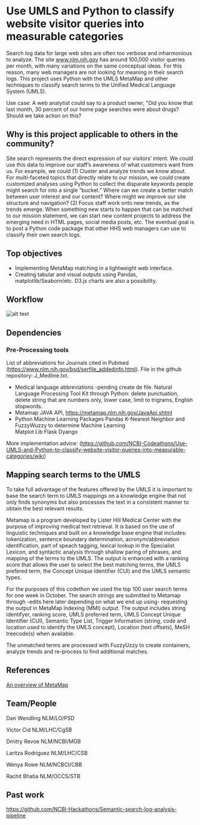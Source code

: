 # Use UMLS and Python to classify website visitor queries into measurable categories

Search log data for large web sites are often too verbose and inharmonious to analyze. The site www.nlm.nih.gov has around 100,000 visitor queries per month, with many variations on the same conceptual ideas. For this reason, many web managers are not looking for meaning in their search logs. This project uses Python with the UMLS MetaMap and other techniques to classify search terms to the Unified Medical Language System (UMLS). 

Use case: A web analytist could say to a product owner, "Did you know that last month, 30 percent of our home page searches were about drugs? Should we take action on this?

## Why is this project applicable to others in the community?

Site search represents the direct expression of our visitors’ intent. We could use this data to improve our staff’s awareness of what customers want from us. For example, we could (1) Cluster and analyze trends we know about. For multi-faceted topics that directly relate to our mission, we could create customized analyses using Python to collect the disparate keywords people might search for into a single “bucket.” Where can we create a better match between user interest and our content? Where might we improve our site structure and navigation? (2) Focus staff work onto new trends, as the trends emerge. When something new starts to happen that can be matched to our mission statement, we can start new content projects to address the emerging need in HTML pages, social media posts, etc. The eventual goal is to post a Python code package that other HHS web managers can use to classify their own search logs.

## Top objectives

- Implementing MetaMap matching in a lightweight web interface.
- Creating tabular and visual outputs using Pandas, matplotlib/Seaborn/etc. D3.js charts are also a possibility.

## Workflow
 
![alt text](https://github.com/NCBI-Codeathons/Use-UMLS-and-Python-to-classify-website-visitor-queries-into-measurable-categories/blob/master/searches_UMLS_workflow.JPG "Search Terms to UMLS")

## Dependencies
### Pre-Processing tools
  List of abbreviations for Journals cited in Pubmed (https://www.nlm.nih.gov/bsd/serfile_addedinfo.html). File in the github  repository: J_Medline.txt.
  - Medical language abbreviations -pending create de file. 
    Natural Language Processing Tool Kit through Python: delete punctuation, delete string that are numbers only, lower case,  limit to trigrams, English stopwords.
- Metamap JAVA API, https://metamap.nlm.nih.gov/JavaApi.shtml
- Python Machine Learning Packages
  Pandas
  K-Nearest Neighbor and FuzzyWuzzy to determine Machine Learning  
  Matplot Lib
  Flask
  Dyango
  
More implementation advice: (https://github.com/NCBI-Codeathons/Use-UMLS-and-Python-to-classify-website-visitor-queries-into-measurable-categories/wiki)

## Mapping search terms to the UMLS

To take full advantage of the features offered by the UMLS it is important to base the search term to UMLS mappings on a knowledge engine that not only finds synonyms but also processes the text in a consistent manner to obtain the best relevant results.

Metamap is a program developed by Lister Hill Medical Center with the purpose of improving medical text retrieval. It is based on the use of linguistic techniques and built on a knowledge base engine that includes:  tokenization, sentence boundary determination, acronym/abbreviation identification, part of speach tagging, lexical lookup in the Specialist Lexicon, and syntactic analysis through shallow paring of phrases, and mapping of the terms to the UMLS. The output is enhanced with a ranking score that allows the user to select the best matching terms, the UMLS prefered term, the Concept Unique Identifier (CUI) and the UMLS semantic types. 

For the purposes of this codethon we used the top 100 user search terms for one week in October. The search strings are submitted to Metamap through -edits here later depending on what we end up using- requesting the output in MetaMap Indexing (MMI) output. The output includes string identifyer, ranking score, UMLS preferred term, UMLS Concept Unique Identifier (CUI), Semantic Type List, Trigger Information (string, code and location used to identify the UMLS concept), Location (text offsets), MeSH treecode(s) when available.

The unmatched terms are processed with FuzzyUzzy to create containers, analyze trends and re-process to find additional matches.

## References

[An overview of MetaMap](https://ii.nlm.nih.gov/Publications/Papers/JAMIA.2010.17.Aronson.pdf)

## Team/People

Dan Wendling NLM/LO/PSD

Victor Cid NLM/LHC/CgSB

Dmitry Revoe NLM/NCBI/MGB

Laritza Rodriguez NLM/LHC/CSB

Wenya Rowe NLM/NCBCI/CBB

Rachit Bhatia NLM/OCCS/STB

## Past work

https://github.com/NCBI-Hackathons/Semantic-search-log-analysis-pipeline
